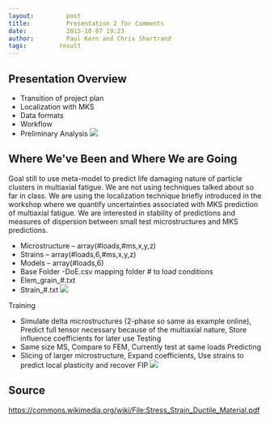 ```yaml
---
layout:     	post
title:      	Presentation 2 for Comments
date:       	2015-10-07 19:23
author:     	Paul Kern and Chris Shartrand
tags:         result
---
```

<!-- Start Writing Below in Markdown -->
## Presentation Overview ##
 - Transition of project plan​
 - Localization with MKS​
 - Data formats​
 - Workflow​
 - Preliminary Analysis
![](/MIC-AL7075-PARTICLES/tree/gh-pages/img/Presentation_Images/Pres2_Img3)
## Where We've Been and Where We are Going ##
Goal still to use meta-model to predict life damaging nature of particle clusters in multiaxial fatigue. We are not using techniques talked about so far in class. We are using the localization technique briefly introduced in the workshop where we quantify uncertainties associated with MKS prediction of multiaxial fatigue.
We are interested in stability of predictions and measures of dispersion between small test microstructures and MKS predictions.

 - Microstructure – array(#loads,#ms,x,y,z)
 - Strains – array(#loads,6,#ms,x,y,z)
 - Models – array(#loads,6)
 - Base Folder
 -DoE.csv mapping folder # to load conditions
 - Elem_grain_#.txt
 - Strain_#.txt
 ![](/MIC-AL7075-PARTICLES/tree/gh-pages/img/Presentation_Images/Pres2_Img1)

Training
 - Simulate delta microstructures (2-phase so same as example online), Predict full tensor necessary because of the multiaxial nature, Store
   influence coefficients for later use
Testing
 - Same size MS, Compare to FEM, Currently test at same loads
Predicting
 - Slicing of larger microstructure, Expand coefficients, Use strains to
   predict local plasticity and recover FIP
![](/MIC-AL7075-PARTICLES/tree/gh-pages/img/Presentation_Images/Pres2_Img2)
## Source ##
https://commons.wikimedia.org/wiki/File:Stress_Strain_Ductile_Material.pdf